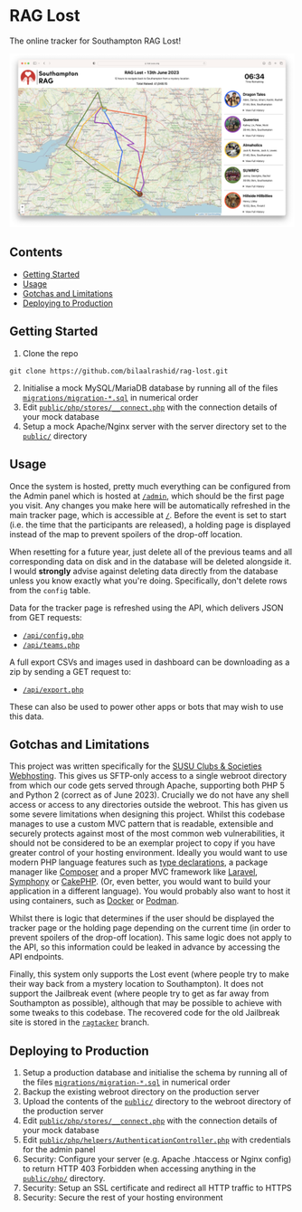 # RAG Lost

The online tracker for Southampton RAG Lost!

![Screenshot](images/screenshot.png)

## Contents

* [Getting Started](#getting-started)
* [Usage](#usage)
* [Gotchas and Limitations](#gotchas-and-limitations)
* [Deploying to Production](#deploying-to-production)

## Getting Started

1. Clone the repo
```
git clone https://github.com/bilaalrashid/rag-lost.git
```
2. Initialise a mock MySQL/MariaDB database by running all of the files [`migrations/migration-*.sql`](https://github.com/bilaalrashid/rag-lost/tree/main/migrations) in numerical order
3. Edit [`public/php/stores/__connect.php`](https://github.com/bilaalrashid/rag-lost/blob/main/public/php/stores/__connect.php) with the connection details of your mock database
4. Setup a mock Apache/Nginx server with the server directory set to the [`public/`](https://github.com/bilaalrashid/rag-lost/tree/main/public) directory

## Usage

Once the system is hosted, pretty much everything can be configured from the Admin panel which is hosted at [`/admin`](https://lost.susu.org/admin), which should be the first page you visit. Any changes you make here will be automatically refreshed in the main tracker page, which is accessible at [`/`](https://lost.susu.org). Before the event is set to start (i.e. the time that the participants are released), a holding page is displayed instead of the map to prevent spoilers of the drop-off location.

When resetting for a future year, just delete all of the previous teams and all corresponding data on disk and in the database will be deleted alongside it. I would **strongly** advise against deleting data directly from the database unless you know exactly what you're doing. Specifically, don't delete rows from the `config` table.

Data for the tracker page is refreshed using the API, which delivers JSON from GET requests:
- [`/api/config.php`](https://lost.susu.org/api/config.php)
- [`/api/teams.php`](https://lost.susu.org/api/teams.php)

A full export CSVs and images used in dashboard can be downloading as a zip by sending a GET request to:
- [`/api/export.php`](https://lost.susu.org/api/export.php)

These can also be used to power other apps or bots that may wish to use this data.

## Gotchas and Limitations

This project was written specifically for the [SUSU Clubs & Societies Webhosting](http://hosting.susu.org). This gives us SFTP-only access to a single webroot directory from which our code gets served through Apache, supporting both PHP 5 and Python 2 (correct as of June 2023). Crucially we do not have any shell access or access to any directories outside the webroot. This has given us some severe limitations when designing this project. Whilst this codebase manages to use a custom MVC pattern that is readable, extensible and securely protects against most of the most common web vulnerabilities, it should not be considered to be an exemplar project to copy if you have greater control of your hosting environment. Ideally you would want to use modern PHP language features such as [type declarations](https://www.php.net/manual/en/language.types.declarations.php), a package manager like [Composer](https://getcomposer.org) and a proper MVC framework like [Laravel](https://laravel.com), [Symphony](https://symfony.com) or [CakePHP](https://cakephp.org). (Or, even better, you would want to build your application in a different language). You would probably also want to host it using containers, such as [Docker](https://www.docker.com) or [Podman](https://podman.io).

Whilst there is logic that determines if the user should be displayed the tracker page or the holding page depending on the current time (in order to prevent spoilers of the drop-off location). This same logic does not apply to the API, so this information could be leaked in advance by accessing the API endpoints.

Finally, this system only supports the Lost event (where people try to make their way back from a mystery location to Southampton). It does not support the Jailbreak event (where people try to get as far away from Southampton as possible), although that may be possible to achieve with some tweaks to this codebase. The recovered code for the old Jailbreak site is stored in the [`ragtacker`](https://github.com/bilaalrashid/rag-lost/tree/ragtracker) branch.

## Deploying to Production

1. Setup a production database and initialise the schema by running all of the files [`migrations/migration-*.sql`](https://github.com/bilaalrashid/rag-lost/tree/main/migrations) in numerical order
2. Backup the existing webroot directory on the production server
3. Upload the contents of the [`public/`](https://github.com/bilaalrashid/rag-lost/tree/main/public) directory to the webroot directory of the production server
4. Edit [`public/php/stores/__connect.php`](https://github.com/bilaalrashid/rag-lost/blob/main/public/php/stores/__connect.php) with the connection details of your mock database
5. Edit [`public/php/helpers/AuthenticationController.php`](https://github.com/bilaalrashid/rag-lost/blob/main/public/php/helpers/AuthenticationController.php) with credentials for the admin panel
6. Security: Configure your server (e.g. Apache .htaccess or Nginx config) to return HTTP 403 Forbidden when accessing anything in the [`public/php/`](https://github.com/bilaalrashid/rag-lost/tree/main/public/php) directory.
7. Security: Setup an SSL certificate and redirect all HTTP traffic to HTTPS
8. Security: Secure the rest of your hosting environment
